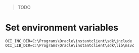 > TODO

# Set environment variables

```
OCI_INC_DIR=C:\Programs\Oracle\instantclient\sdk\include
OCI_LIB_DIR=C:\Programs\Oracle\instantclient\sdk\lib\msvc
```
